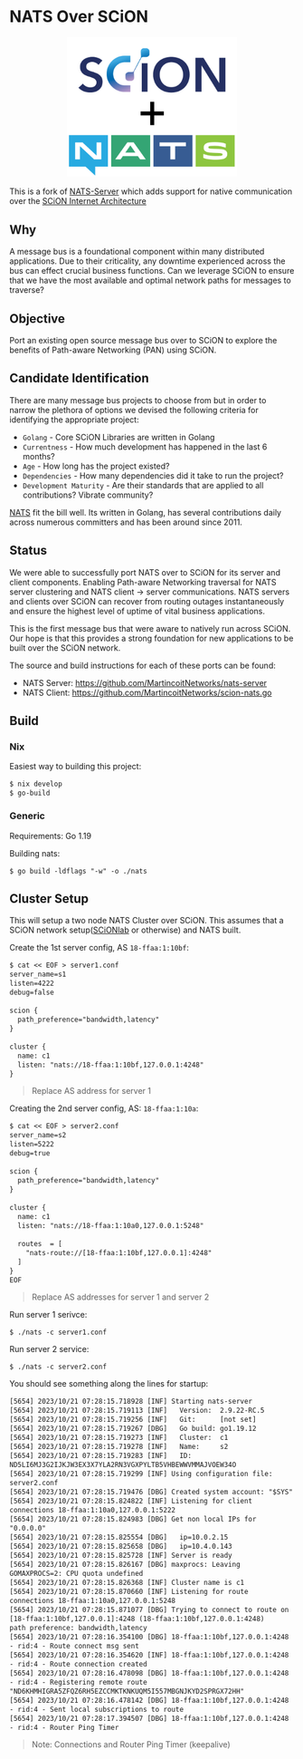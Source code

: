 # NATS Over SCiON

<p align="center">
  <img src="logos/nats-server-scion.png" width="300" alt="NATS Over SCiON Logo">
</p>

This is a fork of [NATS-Server](https://github.com/nats-io/nats-server) which adds support for native
communication over the [SCiON Internet Architecture](https://github.com/scionproto/scion)

## Why

A message bus is a foundational component within many distributed applications. Due to their criticality, any downtime experienced across the bus can effect crucial business functions. Can we leverage SCiON to ensure that we have the most available and optimal network paths for messages to traverse?

## Objective

Port an existing open source message bus over to SCiON to explore the benefits of Path-aware Networking (PAN) using SCiON.

## Candidate Identification

There are many message bus projects to choose from but in order to narrow the plethora of options we devised the following criteria for identifying the appropriate project:

- `Golang` - Core SCiON Libraries are written in Golang
- `Currentness` - How much development has happened in the last 6 months?
- `Age` - How long has the project existed?
- `Dependencies` - How many dependencies did it take to run the project?
- `Development Maturity` - Are their standards that are applied to all contributions? Vibrate community?

[NATS](https://github.com/nats-io/nats-server) fit the bill well. Its written in Golang, has several contributions daily across numerous committers and has been around since 2011.

## Status

We were able to successfully port NATS over to SCiON for its server and client components. Enabling Path-aware Networking traversal for NATS server clustering and NATS client -> server communications. NATS servers and clients over SCiON can recover from routing outages instantaneously and ensure the highest level of uptime of vital business applications.

This is the first message bus that were aware to natively run across SCiON. Our hope is that this provides a strong foundation for new applications to be built over the SCiON network.

The source and build instructions for each of these ports can be found:

- NATS Server: https://github.com/MartincoitNetworks/nats-server
- NATS Client: https://github.com/MartincoitNetworks/scion-nats.go

## Build

### Nix

Easiest way to building this project:

```
$ nix develop
$ go-build
```

### Generic

Requirements: Go 1.19

Building nats:

```
$ go build -ldflags "-w" -o ./nats
```

## Cluster Setup

This will setup a two node NATS Cluster over SCiON. This assumes that a SCiON network
setup([SCiONlab](https://www.scionlab.org/) or otherwise) and NATS built.

Create the 1st server config, AS `18-ffaa:1:10bf`:

```
$ cat << EOF > server1.conf
server_name=s1
listen=4222
debug=false

scion {
  path_preference="bandwidth,latency"
}

cluster {
  name: c1
  listen: "nats://18-ffaa:1:10bf,127.0.0.1:4248"
}
```
> Replace AS address for server 1

Creating the 2nd server config, AS: `18-ffaa:1:10a`:

```
$ cat << EOF > server2.conf
server_name=s2
listen=5222
debug=true

scion {
  path_preference="bandwidth,latency"
}

cluster {
  name: c1
  listen: "nats://18-ffaa:1:10a0,127.0.0.1:5248"

  routes  = [
    "nats-route://[18-ffaa:1:10bf,127.0.0.1]:4248"
  ]
}
EOF
```
> Replace AS addresses for server 1 and server 2

Run server 1 serivce:

```
$ ./nats -c server1.conf
```

Run server 2 service:

```
$ ./nats -c server2.conf
```

You should see something along the lines for startup:

```
[5654] 2023/10/21 07:28:15.718928 [INF] Starting nats-server
[5654] 2023/10/21 07:28:15.719113 [INF]   Version:  2.9.22-RC.5
[5654] 2023/10/21 07:28:15.719256 [INF]   Git:      [not set]
[5654] 2023/10/21 07:28:15.719267 [DBG]   Go build: go1.19.12
[5654] 2023/10/21 07:28:15.719273 [INF]   Cluster:  c1
[5654] 2023/10/21 07:28:15.719278 [INF]   Name:     s2
[5654] 2023/10/21 07:28:15.719283 [INF]   ID:       ND5LI6MJ3G2IJKJW3EX3X7YLA2RN3VGXPYLTB5VHBEWWVMMAJVOEW34O
[5654] 2023/10/21 07:28:15.719299 [INF] Using configuration file: server2.conf
[5654] 2023/10/21 07:28:15.719476 [DBG] Created system account: "$SYS"
[5654] 2023/10/21 07:28:15.824822 [INF] Listening for client connections 18-ffaa:1:10a0,127.0.0.1:5222
[5654] 2023/10/21 07:28:15.824983 [DBG] Get non local IPs for "0.0.0.0"
[5654] 2023/10/21 07:28:15.825554 [DBG]   ip=10.0.2.15
[5654] 2023/10/21 07:28:15.825658 [DBG]   ip=10.4.0.143
[5654] 2023/10/21 07:28:15.825728 [INF] Server is ready
[5654] 2023/10/21 07:28:15.826167 [DBG] maxprocs: Leaving GOMAXPROCS=2: CPU quota undefined
[5654] 2023/10/21 07:28:15.826368 [INF] Cluster name is c1
[5654] 2023/10/21 07:28:15.870660 [INF] Listening for route connections 18-ffaa:1:10a0,127.0.0.1:5248
[5654] 2023/10/21 07:28:15.871077 [DBG] Trying to connect to route on [18-ffaa:1:10bf,127.0.0.1]:4248 (18-ffaa:1:10bf,127.0.0.1:4248)
path preference: bandwidth,latency
[5654] 2023/10/21 07:28:16.354100 [DBG] 18-ffaa:1:10bf,127.0.0.1:4248 - rid:4 - Route connect msg sent
[5654] 2023/10/21 07:28:16.354620 [INF] 18-ffaa:1:10bf,127.0.0.1:4248 - rid:4 - Route connection created
[5654] 2023/10/21 07:28:16.478098 [DBG] 18-ffaa:1:10bf,127.0.0.1:4248 - rid:4 - Registering remote route "ND6KHMHIGRA5ZFQZ6RH5EZCCMKTKNKUQM5I557MBGNJKYD2SPRGX72HH"
[5654] 2023/10/21 07:28:16.478142 [DBG] 18-ffaa:1:10bf,127.0.0.1:4248 - rid:4 - Sent local subscriptions to route
[5654] 2023/10/21 07:28:17.394507 [DBG] 18-ffaa:1:10bf,127.0.0.1:4248 - rid:4 - Router Ping Timer
```
> Note: Connections and Router Ping Timer (keepalive)
